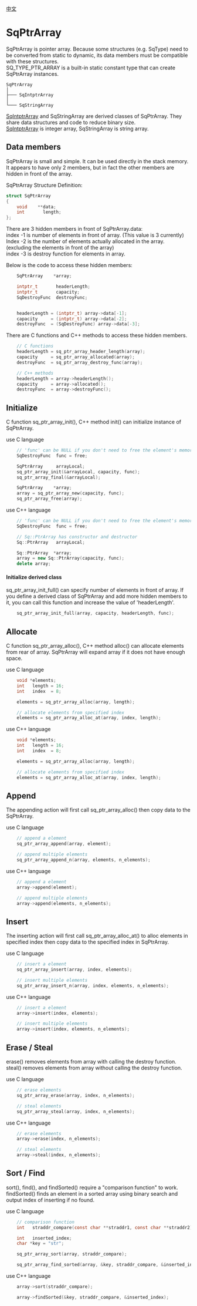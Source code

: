 [中文](SqPtrArray.cn.md)

# SqPtrArray

SqPtrArray is pointer array. Because some structures (e.g. SqType) need to be converted from static to dynamic, its data members must be compatible with these structures.  
SQ_TYPE_PTR_ARRAY is a built-in static constant type that can create SqPtrArray instances.

	SqPtrArray
	│
	├─── SqIntptrArray
	│
	└─── SqStringArray

[SqIntptrArray](SqIntptrArray.md) and SqStringArray are derived classes of SqPtrArray. They share data structures and code to reduce binary size.  
[SqIntptrArray](SqIntptrArray.md) is integer array, SqStringArray is string array.

## Data members

SqPtrArray is small and simple. It can be used directly in the stack memory. It appears to have only 2 members, but in fact the other members are hidden in front of the array.  
  
SqPtrArray Structure Definition:

```c
struct SqPtrArray
{
	void    **data;
	int       length;
};
```

There are 3 hidden members in front of SqPtrArray.data:  
index -1 is number of elements in front of array. (This value is 3 currently)  
Index -2 is the number of elements actually allocated in the array. (excluding the elements in front of the array)  
index -3 is destroy function for elements in array.  
  
Below is the code to access these hidden members:

```c++
	SqPtrArray    *array;

	intptr_t       headerLength;
	intptr_t       capacity;
	SqDestroyFunc  destroyFunc;


	headerLength = (intptr_t) array->data[-1];
	capacity     = (intptr_t) array->data[-2];
	destroyFunc  = (SqDestroyFunc) array->data[-3];
```

There are C functions and C++ methods to access these hidden members.

```c++
	// C functions
	headerLength = sq_ptr_array_header_length(array);
	capacity     = sq_ptr_array_allocated(array);
	destroyFunc  = sq_ptr_array_destroy_func(array);

	// C++ methods
	headerLength = array->headerLength();
	capacity     = array->allocated();
	destroyFunc  = array->destroyFunc();
```

## Initialize

C function sq_ptr_array_init(), C++ method init() can initialize instance of SqPtrArray.  
  
use C language

```c
	// 'func' can be NULL if you don't need to free the element's memory.
	SqDestroyFunc  func = free;

	SqPtrArray     arrayLocal;
	sq_ptr_array_init(&arrayLocal, capacity, func);
	sq_ptr_array_final(&arrayLocal);

	SqPtrArray    *array;
	array = sq_ptr_array_new(capacity, func);
	sq_ptr_array_free(array);
```

use C++ language

```c++
	// 'func' can be NULL if you don't need to free the element's memory.
	SqDestroyFunc  func = free;

	// Sq::PtrArray has constructor and destructor
	Sq::PtrArray   arrayLocal;

	Sq::PtrArray  *array;
	array = new Sq::PtrArray(capacity, func);
	delete array;
```

#### Initialize derived class

sq_ptr_array_init_full() can specify number of elements in front of array. If you define a derived class of SqPtrArray and add more hidden members to it, you can call this function and increase the value of 'headerLength'.

```c
	sq_ptr_array_init_full(array, capacity, headerLength, func);
```

## Allocate

C function sq_ptr_array_alloc(), C++ method alloc() can allocate elements from rear of array. SqPtrArray will expand array if it does not have enough space.  
  
use C language

```c
	void *elements;
	int   length = 16;
	int   index  = 8;

	elements = sq_ptr_array_alloc(array, length);

	// allocate elements from specified index
	elements = sq_ptr_array_alloc_at(array, index, length);
```

use C++ language

```c++
	void *elements;
	int   length = 16;
	int   index  = 8;

	elements = sq_ptr_array_alloc(array, length);

	// allocate elements from specified index
	elements = sq_ptr_array_alloc_at(array, index, length);
```

## Append

The appending action will first call sq_ptr_array_alloc() then copy data to the SqPtrArray.  
  
use C language

```c
	// append a element
	sq_ptr_array_append(array, element);

	// append multiple elements
	sq_ptr_array_append_n(array, elements, n_elements);
```

use C++ language

```c++
	// append a element
	array->append(element);

	// append multiple elements
	array->append(elements, n_elements);
```

## Insert

The inserting action will first call sq_ptr_array_alloc_at() to alloc elements in specified index then copy data to the specified index in SqPtrArray.  
  
use C language

```c
	// insert a element
	sq_ptr_array_insert(array, index, elements);

	// insert multiple elements
	sq_ptr_array_insert_n(array, index, elements, n_elements);
```

use C++ language

```c++
	// insert a element
	array->insert(index, elements);

	// insert multiple elements
	array->insert(index, elements, n_elements);
```

## Erase / Steal

erase() removes elements from array with calling the destroy function.  
steal() removes elements from array without calling the destroy function.  
  
use C language

```c
	// erase elements
	sq_ptr_array_erase(array, index, n_elements);

	// steal elements
	sq_ptr_array_steal(array, index, n_elements);
```

use C++ language

```c++
	// erase elements
	array->erase(index, n_elements);

	// steal elements
	array->steal(index, n_elements);
```

## Sort / Find

sort(), find(), and findSorted() require a "comparison function" to work.  
findSorted() finds an element in a sorted array using binary search and output index of inserting if no found.  
  
use C language

```c
	// comparison function 
	int   straddr_compare(const char **straddr1, const char **straddr2);

	int   inserted_index;
	char *key = "str";

	sq_ptr_array_sort(array, straddr_compare);

	sq_ptr_array_find_sorted(array, &key, straddr_compare, &inserted_index);
```

use C++ language

```c++
	array->sort(straddr_compare);

	array->findSorted(&key, straddr_compare, &inserted_index);
```
